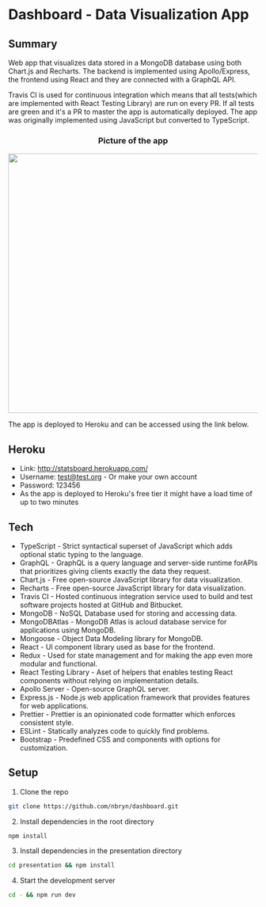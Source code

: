 # Dashboard - Data Visualization App

## Summary 
Web app that visualizes data stored in a MongoDB database using both Chart.js and Recharts. 
The backend is implemented using Apollo/Express, the frontend using React and they are connected with a GraphQL API. <br /> 

Travis CI is used for continuous integration which means that all tests(which are implemented with React Testing Library) are run on every PR. 
If all tests are green and it's a PR to master the app is automatically deployed.
The app was originally implemented using JavaScript but converted to TypeScript.

<h3 align="center">Picture of the app</h3>
<p align="center">
<img  src="https://user-images.githubusercontent.com/44057369/94198118-0c79ca80-feb7-11ea-84aa-93b83dd7de6c.png"  width="110%" height="525"/> 
</p>

The app is deployed to Heroku and can be accessed using the link below.

## Heroku
* Link: <link> http://statsboard.herokuapp.com/</link>
* Username: test@test.org - Or make your own account
* Password: 123456 
* As the app is deployed to Heroku's free tier it might have a load time of up to two minutes

## Tech 
* TypeScript - Strict syntactical superset of JavaScript which adds optional static typing to the language.
* GraphQL - GraphQL is a query language and server-side runtime forAPIs that prioritizes giving clients exactly the data they request. 
* Chart.js - Free open-source JavaScript library for data visualization.
* Recharts - Free open-source JavaScript library for data visualization.
* Travis CI - Hosted continuous integration service used to build and test software projects hosted at GitHub and Bitbucket.
* MongoDB - NoSQL Database used for storing and accessing data.
* MongoDBAtlas - MongoDB Atlas is acloud database service for applications using MongoDB.
* Mongoose - Object Data Modeling library for MongoDB.
* React - UI component library used as base for the frontend.
* Redux - Used for state management and for making the app even more modular and functional.
* React Testing Library - Aset of helpers that enables testing React components without relying on implementation details.
* Apollo Server - Open-source GraphQL server.
* Express.js - Node.js web application framework that provides features for web applications.
* Prettier - Prettier is an opinionated code formatter which enforces consistent style.
* ESLint - Statically analyzes code to quickly find problems.
* Bootstrap - Predefined CSS and components with options for customization. 

## Setup
1. Clone the repo
```sh
git clone https://github.com/nbryn/dashboard.git
```
2. Install dependencies in the root directory
```sh
npm install
```
3. Install dependencies in the presentation directory
```sh
cd presentation && npm install
```
4. Start the development server
```sh
cd - && npm run dev
```
